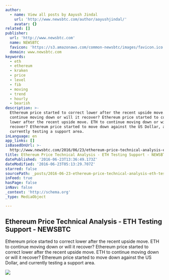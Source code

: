 ```yaml
---
author:
  - name: View all posts by Aayush Jindal
    url: 'http://www.newsbtc.com/author/aayushjindal/'
    avatar: {}
related: []
publisher:
  url: 'http://www.newsbtc.com'
  name: NEWSBTC
  favicon: 'https://s3.amazonaws.com/common-newsbtc/images/favicon.ico'
  domain: www.newsbtc.com
keywords:
  - eth
  - ethereum
  - kraken
  - price
  - level
  - fib
  - moving
  - trend
  - hourly
  - bearish
description: >-
  Ethereum price started to correct lower after the recent upside move. ETH to
  continue moving down or will it recover? Ethereum price started to correct
  lower after the recent upside move. ETH to continue moving down or will it
  recover? Ethereum price started to move down against the US Dollar, and
  currently testing a support area.
inLanguage: en
app_links: []
isBasedOnUrl: >-
  http://www.newsbtc.com/2016/06/23/ethereum-price-technical-analysis-eth-testing-support/
title: Ethereum Price Technical Analysis - ETH Testing Support - NEWSBTC
datePublished: '2016-06-23T13:36:49.173Z'
dateModified: '2016-06-23T05:13:29.707Z'
starred: false
sourcePath: _posts/2016-06-23-ethereum-price-technical-analysis-eth-testing-support-ne.md
inFeed: true
hasPage: false
inNav: false
_context: 'http://schema.org'
_type: MediaObject

---
```

<article style=""><h1>Ethereum Price Technical Analysis - ETH Testing Support - NEWSBTC</h1><p>Ethereum price started to correct lower after the recent upside move. ETH to continue moving down or will it recover? Ethereum price started to correct lower after the recent upside move. ETH to continue moving down or will it recover? Ethereum price started to move down against the US Dollar, and currently testing a support area.</p><img src="http://s3.amazonaws.com/main-newsbtc-images/2016/06/23032314/Ethereum18.png" /></article>
